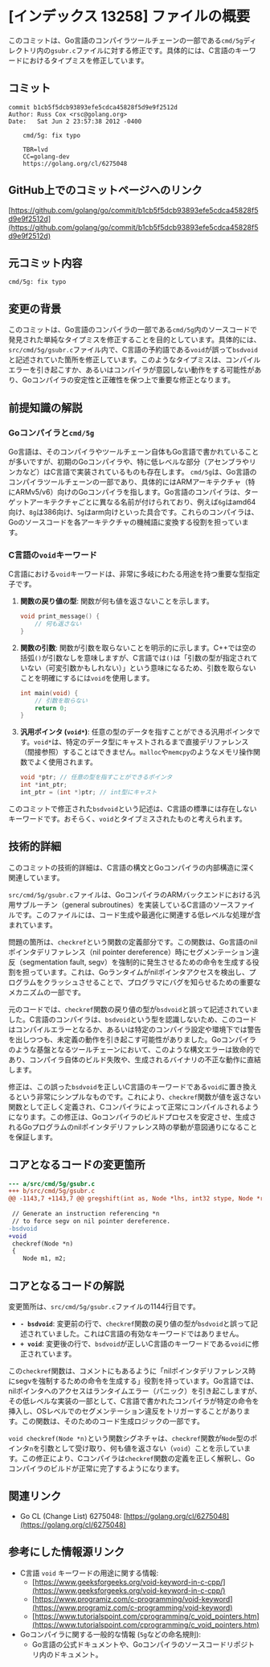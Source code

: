 # [インデックス 13258] ファイルの概要

このコミットは、Go言語のコンパイラツールチェーンの一部である`cmd/5g`ディレクトリ内の`gsubr.c`ファイルに対する修正です。具体的には、C言語のキーワードにおけるタイプミスを修正しています。

## コミット

```
commit b1cb5f5dcb93893efe5cdca45828f5d9e9f2512d
Author: Russ Cox <rsc@golang.org>
Date:   Sat Jun 2 23:57:38 2012 -0400

    cmd/5g: fix typo
    
    TBR=lvd
    CC=golang-dev
    https://golang.org/cl/6275048
```

## GitHub上でのコミットページへのリンク

[https://github.com/golang/go/commit/b1cb5f5dcb93893efe5cdca45828f5d9e9f2512d](https://github.com/golang/go/commit/b1cb5f5dcb93893efe5cdca45828f5d9e9f2512d)

## 元コミット内容

`cmd/5g: fix typo`

## 変更の背景

このコミットは、Go言語のコンパイラの一部である`cmd/5g`内のソースコードで発見された単純なタイプミスを修正することを目的としています。具体的には、`src/cmd/5g/gsubr.c`ファイル内で、C言語の予約語である`void`が誤って`bsdvoid`と記述されていた箇所を修正しています。このようなタイプミスは、コンパイルエラーを引き起こすか、あるいはコンパイラが意図しない動作をする可能性があり、Goコンパイラの安定性と正確性を保つ上で重要な修正となります。

## 前提知識の解説

### Goコンパイラと`cmd/5g`

Go言語は、そのコンパイラやツールチェーン自体もGo言語で書かれていることが多いですが、初期のGoコンパイラや、特に低レベルな部分（アセンブラやリンカなど）はC言語で実装されているものも存在します。
`cmd/5g`は、Go言語のコンパイラツールチェーンの一部であり、具体的にはARMアーキテクチャ（特にARMv5/v6）向けのGoコンパイラを指します。Go言語のコンパイラは、ターゲットアーキテクチャごとに異なる名前が付けられており、例えば`6g`はamd64向け、`8g`は386向け、`5g`はarm向けといった具合です。これらのコンパイラは、Goのソースコードを各アーキテクチャの機械語に変換する役割を担っています。

### C言語の`void`キーワード

C言語における`void`キーワードは、非常に多岐にわたる用途を持つ重要な型指定子です。

1.  **関数の戻り値の型**: 関数が何も値を返さないことを示します。
    ```c
    void print_message() {
        // 何も返さない
    }
    ```
2.  **関数の引数**: 関数が引数を取らないことを明示的に示します。C++では空の括弧`()`が引数なしを意味しますが、C言語では`()`は「引数の型が指定されていない（可変引数かもしれない）」という意味になるため、引数を取らないことを明確にするには`void`を使用します。
    ```c
    int main(void) {
        // 引数を取らない
        return 0;
    }
    ```
3.  **汎用ポインタ (`void*`)**: 任意の型のデータを指すことができる汎用ポインタです。`void*`は、特定のデータ型にキャストされるまで直接デリファレンス（間接参照）することはできません。`malloc`や`memcpy`のようなメモリ操作関数でよく使用されます。
    ```c
    void *ptr; // 任意の型を指すことができるポインタ
    int *int_ptr;
    int_ptr = (int *)ptr; // int型にキャスト
    ```

このコミットで修正された`bsdvoid`という記述は、C言語の標準には存在しないキーワードです。おそらく、`void`とタイプミスされたものと考えられます。

## 技術的詳細

このコミットの技術的詳細は、C言語の構文とGoコンパイラの内部構造に深く関連しています。

`src/cmd/5g/gsubr.c`ファイルは、GoコンパイラのARMバックエンドにおける汎用サブルーチン（general subroutines）を実装しているC言語のソースファイルです。このファイルには、コード生成や最適化に関連する低レベルな処理が含まれています。

問題の箇所は、`checkref`という関数の定義部分です。この関数は、Go言語のnilポインタデリファレンス（nil pointer dereference）時にセグメンテーション違反（segmentation fault, segv）を強制的に発生させるための命令を生成する役割を担っています。これは、Goランタイムがnilポインタアクセスを検出し、プログラムをクラッシュさせることで、プログラマにバグを知らせるための重要なメカニズムの一部です。

元のコードでは、`checkref`関数の戻り値の型が`bsdvoid`と誤って記述されていました。C言語のコンパイラは、`bsdvoid`という型を認識しないため、このコードはコンパイルエラーとなるか、あるいは特定のコンパイラ設定や環境下では警告を出しつつも、未定義の動作を引き起こす可能性がありました。Goコンパイラのような基盤となるツールチェーンにおいて、このような構文エラーは致命的であり、コンパイラ自体のビルド失敗や、生成されるバイナリの不正な動作に直結します。

修正は、この誤った`bsdvoid`を正しいC言語のキーワードである`void`に置き換えるという非常にシンプルなものです。これにより、`checkref`関数が値を返さない関数として正しく定義され、Cコンパイラによって正常にコンパイルされるようになります。この修正は、Goコンパイラのビルドプロセスを安定させ、生成されるGoプログラムのnilポインタデリファレンス時の挙動が意図通りになることを保証します。

## コアとなるコードの変更箇所

```diff
--- a/src/cmd/5g/gsubr.c
+++ b/src/cmd/5g/gsubr.c
@@ -1143,7 +1143,7 @@ gregshift(int as, Node *lhs, int32 stype, Node *reg, Node *rhs)
 
 // Generate an instruction referencing *n
 // to force segv on nil pointer dereference.
-bsdvoid
+void
 checkref(Node *n)
 {
 	Node m1, m2;
```

## コアとなるコードの解説

変更箇所は、`src/cmd/5g/gsubr.c`ファイルの1144行目です。

-   **`- bsdvoid`**: 変更前の行で、`checkref`関数の戻り値の型が`bsdvoid`と誤って記述されていました。これはC言語の有効なキーワードではありません。
-   **`+ void`**: 変更後の行で、`bsdvoid`が正しいC言語のキーワードである`void`に修正されています。

この`checkref`関数は、コメントにもあるように「nilポインタデリファレンス時にsegvを強制するための命令を生成する」役割を持っています。Go言語では、nilポインタへのアクセスはランタイムエラー（パニック）を引き起こしますが、その低レベルな実装の一部として、C言語で書かれたコンパイラが特定の命令を挿入し、OSレベルでのセグメンテーション違反をトリガーすることがあります。この関数は、そのためのコード生成ロジックの一部です。

`void checkref(Node *n)`という関数シグネチャは、`checkref`関数が`Node`型のポインタ`n`を引数として受け取り、何も値を返さない（`void`）ことを示しています。この修正により、Cコンパイラは`checkref`関数の定義を正しく解釈し、Goコンパイラのビルドが正常に完了するようになります。

## 関連リンク

*   Go CL (Change List) 6275048: [https://golang.org/cl/6275048](https://golang.org/cl/6275048)

## 参考にした情報源リンク

*   C言語 `void` キーワードの用途に関する情報:
    *   [https://www.geeksforgeeks.org/void-keyword-in-c-cpp/](https://www.geeksforgeeks.org/void-keyword-in-c-cpp/)
    *   [https://www.programiz.com/c-programming/void-keyword](https://www.programiz.com/c-programming/void-keyword)
    *   [https://www.tutorialspoint.com/cprogramming/c_void_pointers.htm](https://www.tutorialspoint.com/cprogramming/c_void_pointers.htm)
*   Goコンパイラに関する一般的な情報 (`5g`などの命名規則):
    *   Go言語の公式ドキュメントや、Goコンパイラのソースコードリポジトリ内のドキュメント。

